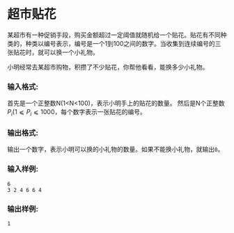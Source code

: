 # 超市贴花

某超市有一种促销手段，购买金额超过一定阈值就随机给一个贴花。贴花有不同种类的，种类以编号表示，编号是一个1到100之间的数字。当收集到连续编号的三张贴花时，就可以换一个小礼物。

小明经常去某超市购物，积攒了不少贴花，你帮他看看，能换多少小礼物。

### 输入格式:

首先是一个正整数N(1<N<100)，表示小明手上的贴花的数量。 然后是N个正整数$P_i$​($1⩽P_i⩽1000$，每个数字表示一张贴花的编号。

### 输出格式:

输出一个数字，表示小明可以换的小礼物的数量。如果不能换小礼物，就输出`0`。

### 输入样例:

```in
6
3 2 4 6 6 4
```

### 输出样例:

```out
1
```
